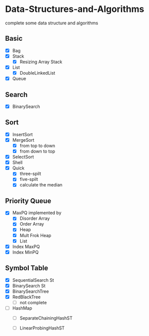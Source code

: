 # Data-Structures-and-Algorithms
complete some data structure and algorithms



## Basic 

- [x] Bag
- [x] Stack
  - [x] Resizing Array Stack
- [x] List
  - [x] DoubleLinkedList
- [x] Queue

## Search

- [x] BinarySearch

## Sort

- [x] InsertSort
- [x] MergeSort
  - [x] from top to down
  - [x] from down to top
- [x] SelectSort
- [x] Shell
- [x] Quick
  - [x] three-spilt
  - [x] five-spilt
  - [x] calculate the median

## Priority Queue

- [x] MaxPQ implemented by 
  - [x] Disorder Array
  - [x] Order Array
  - [x] Heap 
  - [x] Mult Frok Heap
  - [x] List
- [x] Index MaxPQ
- [x] Index MinPQ

## Symbol Table

- [x] SequentialSearch St
- [x] BinarySearch St
- [x] BinarySearchTree
- [x] RedBlackTree
  - [ ] not complete
- [ ] HashMap
  - [ ] SeparateChainingHashST
  - [ ] LinearProbingHashST


